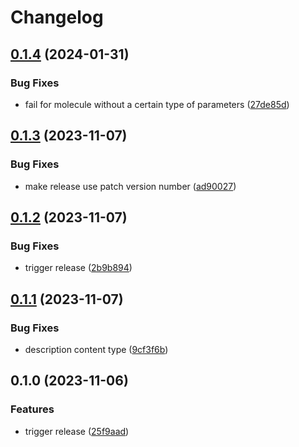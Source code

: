 # Changelog

## [0.1.4](https://github.com/hits-mbm-dev/kimmdy-grappa/compare/v0.1.3...v0.1.4) (2024-01-31)


### Bug Fixes

* fail for molecule without a certain type of parameters ([27de85d](https://github.com/hits-mbm-dev/kimmdy-grappa/commit/27de85d9baefe9883e596f34ddd313de8df36621))

## [0.1.3](https://github.com/hits-mbm-dev/kimmdy-grappa/compare/v0.1.2...v0.1.3) (2023-11-07)


### Bug Fixes

* make release use patch version number ([ad90027](https://github.com/hits-mbm-dev/kimmdy-grappa/commit/ad9002770977ad92aea9699d6dae78faa607da4b))

## [0.1.2](https://github.com/hits-mbm-dev/kimmdy-grappa/compare/v0.1.1...v0.1.2) (2023-11-07)


### Bug Fixes

* trigger release ([2b9b894](https://github.com/hits-mbm-dev/kimmdy-grappa/commit/2b9b8949c362e269739f6995b888f6567e391cff))

## [0.1.1](https://github.com/hits-mbm-dev/kimmdy-grappa/compare/v0.1.0...v0.1.1) (2023-11-07)


### Bug Fixes

* description content type ([9cf3f6b](https://github.com/hits-mbm-dev/kimmdy-grappa/commit/9cf3f6b13a66084db3856f7d86ff92e23966db2a))

## 0.1.0 (2023-11-06)


### Features

* trigger release ([25f9aad](https://github.com/hits-mbm-dev/kimmdy-grappa/commit/25f9aad0f5ed1d042affee10162cdf1e7ce07db6))
